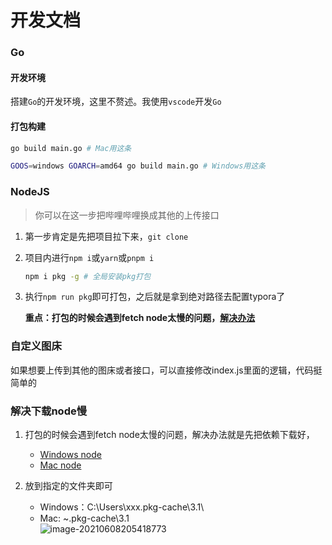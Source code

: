 # 开发文档

### Go
#### 开发环境
搭建`Go`的开发环境，这里不赘述。我使用`vscode`开发`Go`
#### 打包构建
```bash
go build main.go # Mac用这条

GOOS=windows GOARCH=amd64 go build main.go # Windows用这条
```


### NodeJS

>你可以在这一步把哔哩哔哩换成其他的上传接口

1. 第一步肯定是先把项目拉下来，`git clone`
2. 项目内进行`npm i`或`yarn`或`pnpm i`
   ```bash
   npm i pkg -g # 全局安装pkg打包
   ```
3. 执行`npm run pkg`即可打包，之后就是拿到绝对路径去配置typora了

   **重点：打包的时候会遇到fetch node太慢的问题，[解决办法](#解决下载node慢)**


### 自定义图床

如果想要上传到其他的图床或者接口，可以直接修改index.js里面的逻辑，代码挺简单的


### 解决下载node慢

1. 打包的时候会遇到fetch node太慢的问题，解决办法就是先把依赖下载好，
    - [Windows node](https://gitee.com/xlzy520/typora-plugin-bilibili/attach_files/729610/download/fetched-v14.17.0-win-x64)
    - [Mac node](https://gitee.com/xlzy520/typora-plugin-bilibili/attach_files/729611/download/fetched-v14.17.0-macos-x64)

2. 放到指定的文件夹即可
    - Windows：C:\Users\xxx\.pkg-cache\3.1\
    - Mac: ~\.pkg-cache\3.1\
      ![image-20210608205418773](http://i0.hdslb.com/bfs/album/697f8e5458eaf631f300588aa257ace1ef8cad12.png)

